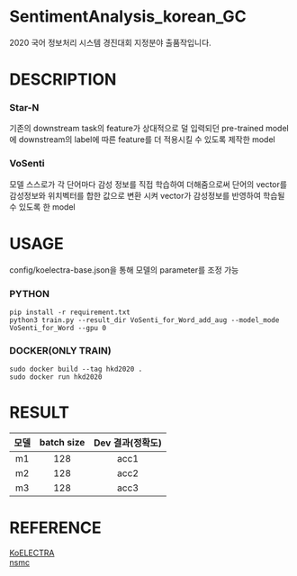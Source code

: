 # SentimentAnalysis_korean_GC   
2020 국어 정보처리 시스템 경진대회 지정분야 출품작입니다.   

# DESCRIPTION   

### Star-N    
기존의 downstream task의 feature가 상대적으로 덜 입력되던 pre-trained model에 downstream의 label에 따른 feature를 더 적용시킬 수 있도록 제작한 model   

### VoSenti   
모델 스스로가 각 단어마다 감성 정보를 직접 학습하여 더해줌으로써 단어의 vector를 감성정보와 위치벡터를 합한 값으로 변환 시켜 vector가 감성정보를 반영하여 학습될 수 있도록 한 model

# USAGE   
config/koelectra-base.json을 통해 모델의 parameter를 조정 가능   
### PYTHON   
```
pip install -r requirement.txt   
python3 train.py --result_dir VoSenti_for_Word_add_aug --model_mode VoSenti_for_Word --gpu 0
```   

### DOCKER(ONLY TRAIN)
```
sudo docker build --tag hkd2020 .   
sudo docker run hkd2020
```   

# RESULT   
|모델|batch size|Dev 결과(정확도)|
|:---:|:---:|:---:|
|m1|128|acc1|
|m2|128|acc2|
|m3|128|acc3|

# REFERENCE     
[KoELECTRA](https://github.com/monologg/KoELECTRA)   
[nsmc](https://github.com/e9t/nsmc)
